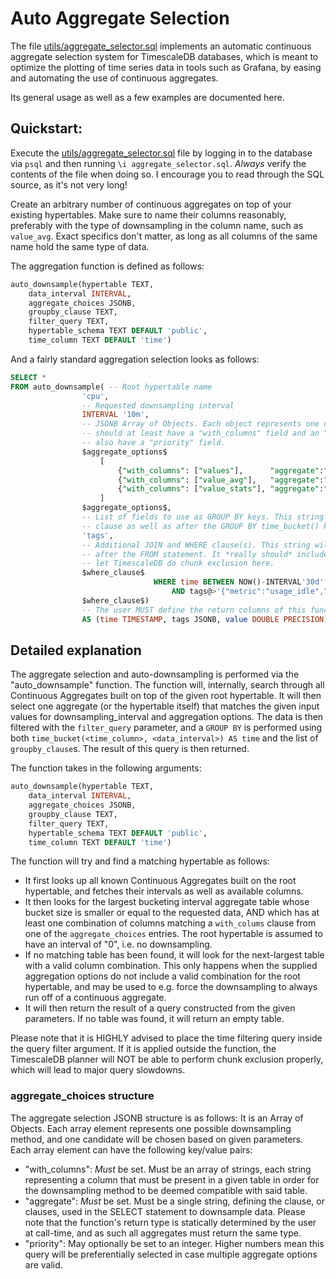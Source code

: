 # Auto Aggregate Selection

The file [utils/aggregate_selector.sql](/utils/aggregate_selector.sql) implements an automatic continuous aggregate selection system for TimescaleDB databases, which is meant to optimize the plotting of time series data in tools such as Grafana, by easing and automating the use of continuous aggregates.

Its general usage as well as a few examples are documented here.

## Quickstart:

Execute the [utils/aggregate_selector.sql](/utils/aggregate_selector.sql) file by logging in to the database via `psql` and then running `\i aggregate_selector.sql`. *Always* verify the contents of the file when doing so. I encourage you to read through the SQL source, as it's not very long!

Create an arbitrary number of continuous aggregates on top of your existing hypertables. Make sure to name their columns reasonably, preferably with the type of downsampling in the column name, such as `value_avg`. Exact specifics don't matter, as long as all columns of the same name hold the same type of data.

The aggregation function is defined as follows:
```SQL
auto_downsample(hypertable TEXT, 
	data_interval INTERVAL,
	aggregate_choices JSONB, 
	groupby_clause TEXT,
	filter_query TEXT,
	hypertable_schema TEXT DEFAULT 'public',
	time_column TEXT DEFAULT 'time')
```

And a fairly standard aggregation selection looks as follows:
```SQL
SELECT *
FROM auto_downsample( -- Root hypertable name
				'cpu', 
				-- Requested downsampling interval
				INTERVAL '10m',
				-- JSONB Array of Objects. Each object represents one downsampling option, and
				-- should at least have a "with_columns" field and an "aggregate" field. May
				-- also have a "priority" field.
				$aggregate_options$
					[
						{"with_columns": ["values"],      "aggregate":"avg(value) AS value"},
						{"with_columns": ["value_avg"],   "aggregate":"avg(value_avg) AS value"},
						{"with_columns": ["value_stats"], "aggregate":"average(rollup(value_stats))", "priority":10}
					]
				$aggregate_options$,
				-- List of fields to use as GROUP BY keys. This string is inserted into the SELECT
				-- clause as well as after the GROUP BY time_bucket() key, so it *can not be empty*.
				'tags', 
				-- Additional JOIN and WHERE clause(s). This string will be inserted into the query
				-- after the FROM statement. It *really should* include a time-column constraint to
				-- let TimescaleDB do chunk exclusion here.
				$where_clause$
								WHERE time BETWEEN NOW()-INTERVAL'30d' AND NOW()-INTERVAL'10d'
									AND tags@>'{"metric":"usage_idle","cpu":"cpu-total"}'
				$where_clause$)
				-- The user MUST define the return columns of this function, it's a PostgreSQL quirk.
				AS (time TIMESTAMP, tags JSONB, value DOUBLE PRECISION);
```

## Detailed explanation

The aggregate selection and auto-downsampling is performed via the "auto_downsample" function. 
The function will, internally, search through all Continuous Aggregates built on top of the given root hypertable. It will then select one aggregate (or the hypertable itself) that matches the given input values for downsampling_interval and aggregation options. The data is then filtered with the `filter_query` parameter, and a `GROUP BY` is performed using both `time_bucket(<time_column>, <data_interval>) AS time` and the list of `groupby_clause`s. The result of this query is then returned.

The function takes in the following arguments:

```SQL
auto_downsample(hypertable TEXT, 
	data_interval INTERVAL,
	aggregate_choices JSONB, 
	groupby_clause TEXT,
	filter_query TEXT,
	hypertable_schema TEXT DEFAULT 'public',
	time_column TEXT DEFAULT 'time')
```

The function will try and find a matching hypertable as follows:
- It first looks up all known Continuous Aggregates built on the root hypertable, and fetches their
intervals as well as available columns.
- It then looks for the largest bucketing interval aggregate table whose bucket size is smaller or equal to
the requested data, AND which has at least one combination of columns matching a `with_colums` clause from one of the `aggregate_choices` entries.
The root hypertable is assumed to have an interval of "0", i.e. no downsampling.
- If no matching table has been found, it will look for the next-largest table with a valid column combination.
This only happens when the supplied aggregation options do not include a valid combination for the root hypertable,
and may be used to e.g. force the downsampling to always run off of a continuous aggregate.
- It will then return the result of a query constructed from the given parameters. If no table was found, it will return an empty table.


Please note that it is HIGHLY advised to place the time filtering query inside the query filter argument.
If it is applied outside the function, the TimescaleDB planner will NOT be able to perform chunk exclusion
properly, which will lead to major query slowdowns.

### aggregate_choices structure

The aggregate selection JSONB structure is as follows:
It is an Array of Objects. Each array element represents one possible downsampling method, and one candidate
will be chosen based on given parameters.
Each array element can have the following key/value pairs:
- "with_columns": *Must* be set. Must be an array of strings, each string representing a column that must be
present in a given table in order for the downsampling method to be deemed compatible with said table.
- "aggregate": *Must* be set. Must be a single string, defining the clause, or clauses, used in the SELECT
statement to downsample data. Please note that the function's return type is statically determined by the
user at call-time, and as such all aggregates must return the same type.
- "priority": May optionally be set to an integer. Higher numbers mean this query will be preferentially
selected in case multiple aggregate options are valid.